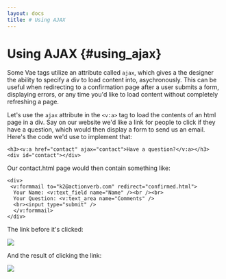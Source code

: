 ```yaml
---
layout: docs
title: # Using AJAX
---
```


# Using AJAX {#using_ajax}

Some Vae tags utilize an attribute called `ajax`, which gives a the
designer the ability to specify a div to load content into,
asychronously. This can be useful when redirecting to a confirmation
page after a user submits a form, displaying errors, or any time you'd
like to load content without completely refreshing a page.

Let's use the `ajax` attribute in the `<v:a>` tag to load the contents
of an html page in a div. Say on our website we'd like a link for people
to click if they have a question, which would then display a form to
send us an email. Here's the code we'd use to implement that:

    <h3><v:a href="contact" ajax="contact">Have a question?</v:a></h3>
    <div id="contact"></div>

Our contact.html page would then contain something like:

    <div>
     <v:formmail to="k2@actionverb.com" redirect="confirmed.html">
      Your Name: <v:text_field name="Name" /><br /><br>
      Your Question: <v:text_area name="Comments" />
      <br><input type="submit" />
      </v:formmail>
    </div>

The link before it's clicked:

![](assets/images/screenshots/the_website/question_before.png)

And the result of clicking the link:

![](assets/images/screenshots/the_website/question_after.png)
